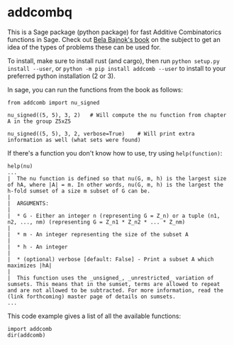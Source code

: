 # addcombq

This is a Sage package (python package) for fast Additive Combinatorics functions in Sage. Check out [Bela Bajnok's book](https://arxiv.org/pdf/1705.07444.pdf) on the subject to get an idea of the types of problems these can be used for.

To install, make sure to install rust (and cargo), then run `python setup.py install --user`, or `python -m pip install addcomb --user` to install to your preferred python installation (2 or 3).

In sage, you can run the functions from the book as follows:


    from addcomb import nu_signed

    nu_signed((5, 5), 3, 2)   # Will compute the nu function from chapter A in the group Z5xZ5

    nu_signed((5, 5), 3, 2, verbose=True)    # Will print extra information as well (what sets were found)


If there's a function you don't know how to use, try using `help(function)`:


    help(nu)
    ...
    |  The nu function is defined so that nu(G, m, h) is the largest size of hA, where |A| = m. In other words, nu(G, m, h) is the largest the h-fold sumset of a size m subset of G can be.
    |
    |  ARGUMENTS:
    |
    |  * G - Either an integer n (representing G = Z_n) or a tuple (n1, n2, ..., nm) (representing G = Z_n1 * Z_n2 * ... * Z_nm)
    |
    |  * m - An integer representing the size of the subset A
    |
    |  * h - An integer
    |
    |  * (optional) verbose [default: False] - Print a subset A which maximizes |hA|
    |
    |  This function uses the _unsigned_, _unrestricted_ variation of sumsets. This means that in the sumset, terms are allowed to repeat and are not allowed to be subtracted. For more information, read the (link forthcoming) master page of details on sumsets.
    ...


This code example gives a list of all the available functions:

    import addcomb
    dir(addcomb)
